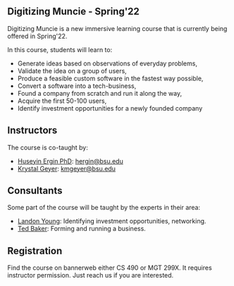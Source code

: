 ## Digitizing Muncie - Spring'22

Digitizing Muncie is a new immersive learning course that is currently being offered in Spring'22.

In this course, students will learn to:
- Generate ideas based on observations of everyday problems,
- Validate the idea on a group of users,
- Produce a feasible custom software in the fastest way possible,
- Convert a software into a tech-business,
- Found a company from scratch and run it along the way,
- Acquire the first 50-100 users,
- Identify investment opportunities for a newly founded company

## Instructors

The course is co-taught by:
- [Huseyin Ergin PhD](http://www.cs.bsu.edu/~hergin): hergin@bsu.edu
- [Krystal Geyer](https://www.bsu.edu/academics/centersandinstitutes/entrepreneurship/about-us/faculty-and-staff/geyerkrystal): kmgeyer@bsu.edu

## Consultants

Some part of the course will be taught by the experts in their area:
- [Landon Young](https://elevateventures.com/landon-young/): Identifying investment opportunities, networking.
- [Ted Baker](https://innovationconnector.com/about-the-ic/#av_section_1): Forming and running a business.

## Registration

Find the course on bannerweb either CS 490 or MGT 299X. It requires instructor permission. Just reach us if you are interested.
